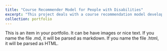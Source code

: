 ```yaml
---
title: "Course Recommender Model for People with Disabilities"
excerpt: "This project deals with a course recommendation model developed using reinforcement learning to improve the employability of people with disabilities.<br/><img src='/images/project1.jpg'>"
collection: portfolio
---
```


This is an item in your portfolio. It can be have images or nice text. If you name the file .md, it will be parsed as markdown. If you name the file .html, it will be parsed as HTML. 
